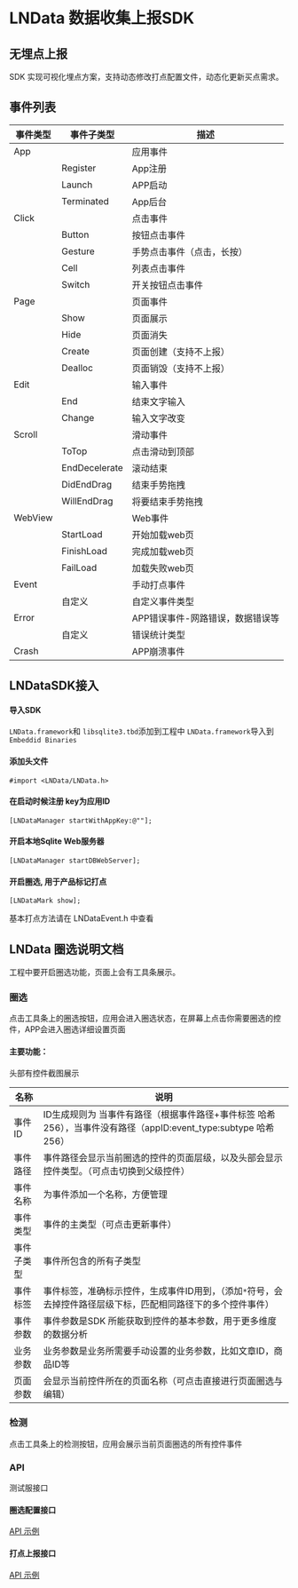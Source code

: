 # LNData 数据收集上报SDK

## 无埋点上报
SDK 实现可视化埋点方案，支持动态修改打点配置文件，动态化更新买点需求。

## 事件列表

| 事件类型 |事件子类型| 描述|
|---|---|---|
|App||应用事件|
||Register|App注册|
||Launch|APP启动|
||Terminated|App后台|
|Click||点击事件|
||Button|按钮点击事件|
||Gesture|手势点击事件（点击，长按）|
||Cell|列表点击事件|
||Switch|开关按钮点击事件|
|Page||页面事件|
||Show|页面展示|
||Hide|页面消失|
||Create|页面创建（支持不上报）|
||Dealloc|页面销毁（支持不上报）|
|Edit||输入事件|
||End|结束文字输入|
||Change|输入文字改变|
|Scroll||滑动事件|
||ToTop|点击滑动到顶部|
||EndDecelerate|滚动结束|
||DidEndDrag|结束手势拖拽|
||WillEndDrag|将要结束手势拖拽|
|WebView||Web事件|
||StartLoad|开始加载web页|
||FinishLoad|完成加载web页|
||FailLoad|加载失败web页|
|Event||手动打点事件|
||自定义|自定义事件类型|
|Error||APP错误事件-网路错误，数据错误等|
||自定义|错误统计类型|
|Crash||APP崩溃事件|

## LNDataSDK接入

#### 导入SDK
`LNData.framework`和 `libsqlite3.tbd`添加到工程中 
`LNData.framework`导入到 `Embeddid Binaries`

#### 添加头文件
```
#import <LNData/LNData.h>
```
#### 在启动时候注册 key为应用ID
```
[LNDataManager startWithAppKey:@""];
```

#### 开启本地Sqlite Web服务器
```
[LNDataManager startDBWebServer];
```

#### 开启圈选, 用于产品标记打点
```
[LNDataMark show];
```
基本打点方法请在 LNDataEvent.h 中查看



## LNData 圈选说明文档
工程中要开启圈选功能，页面上会有工具条展示。

### 圈选
点击工具条上的圈选按钮，应用会进入圈选状态，在屏幕上点击你需要圈选的控件，APP会进入圈选详细设置页面

#### 主要功能：
头部有控件截图展示

| 名称 |说明|
|---|---|
|事件ID |ID生成规则为 当事件有路径（根据事件路径+事件标签 哈希256），当事件没有路径（appID:event_type:subtype 哈希256）|
|事件路径|事件路径会显示当前圈选的控件的页面层级，以及头部会显示控件类型。（可点击切换到父级控件）|
|事件名称|为事件添加一个名称，方便管理|
|事件类型|事件的主类型（可点击更新事件）|
|事件子类型|事件所包含的所有子类型|
|事件标签|事件标签，准确标示控件，生成事件ID用到，（添加`*`符号，会去掉控件路径层级下标，匹配相同路径下的多个控件事件）|
|事件参数|事件参数是SDK 所能获取到控件的基本参数，用于更多维度的数据分析|
|业务参数|业务参数是业务所需要手动设置的业务参数，比如文章ID，商品ID等|
|页面参数|会显示当前控件所在的页面名称（可点击直接进行页面圈选与编辑）|

### 检测
点击工具条上的检测按钮，应用会展示当前页面圈选的所有控件事件

### API
测试服接口
#### 圈选配置接口
[API 示例](./resources/config.json)

#### 打点上报接口
[API 示例](./resources/event.json)

